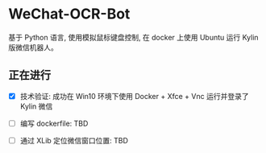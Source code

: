 # WeChat-OCR-Bot

基于 Python 语言, 使用模拟鼠标键盘控制, 在 docker 上使用 Ubuntu 运行 Kylin 版微信机器人。

## 正在进行

- [x] 技术验证: 成功在 Win10 环境下使用 Docker + Xfce + Vnc 运行并登录了 Kylin 微信
- [ ] 编写 dockerfile: TBD
- [ ] 通过 XLib 定位微信窗口位置: TBD

